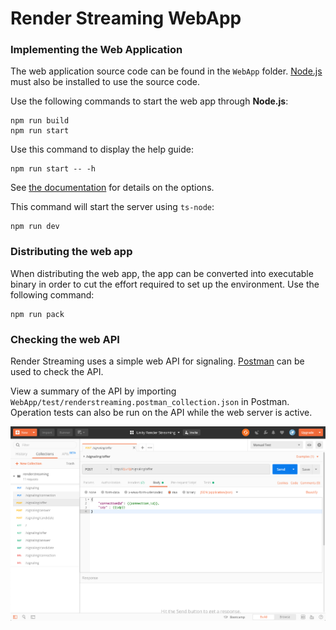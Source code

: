 # Render Streaming WebApp

### Implementing the Web Application

The web application source code can be found in the `WebApp` folder. [Node.js](https://nodejs.org/) must also be installed to use the source code.

Use the following commands to start the web app through **Node.js**:

```shell
npm run build
npm run start
```

Use this command to display the help guide: 

```shell
npm run start -- -h
```

See [the documentation](../Packages/com.unity.template.renderstreaming/Documentation~/jp/webserver.md) for details on the options.

This command will start the server using `ts-node`: 

```shell
npm run dev
```

### Distributing the web app

When distributing the web app, the app can be converted into executable binary in order to cut the effort required to set up the environment. Use the following command: 

```shell
npm run pack
```

### Checking the web API

Render Streaming uses a simple web API for signaling. [Postman](https://www.getpostman.com/) can be used to check the API.

View a summary of the API by importing `WebApp/test/renderstreaming.postman_collection.json` in Postman. Operation tests can also be run on the API while the web server is active. 

<img src="../Packages/com.unity.template.renderstreaming/Documentation~/images/postman_example.png" width=600 align=center>
